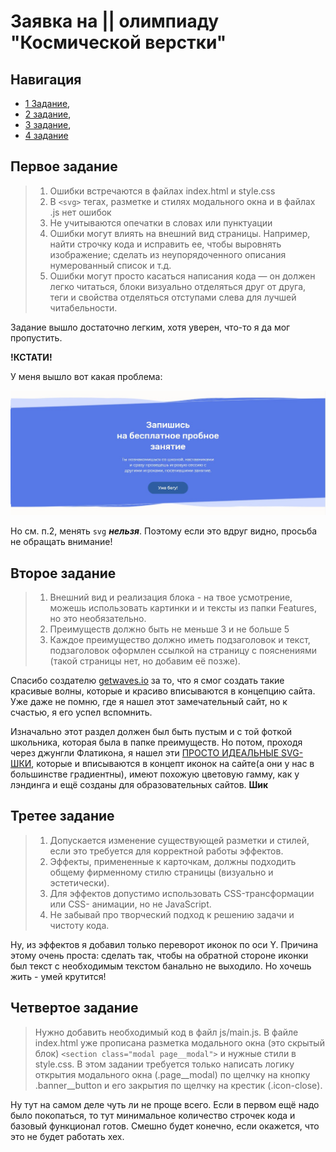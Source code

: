 # Заявка на || олимпиаду "Космической верстки"

## Навигация

* [1 Задание](#First),
* [2 задание](#Second),
* [3 задание](#Third),
* [4 задание](#Fourth)

## <a name="First"></a> Первое задание

>1. Ошибки встречаются в файлах index.html и style.css
>2. В ```<svg>``` тегах, разметке и стилях модального окна и в файлах .js нет ошибок
>3. Не учитываются опечатки в словах или пунктуации
>4. Ошибки могут влиять на внешний вид страницы. Например, найти строчку кода и исправить ее, чтобы выровнять изображение; сделать из неупорядоченного описания нумерованный список и т.д.
>5. Ошибки могут просто касаться написания кода — он должен легко читаться, блоки визуально отделяться друг от друга, теги и свойства отделяться отступами слева для лучшей читабельности.

Задание вышло достаточно легким, хотя уверен, что-то я да мог пропустить.


**!КСТАТИ!**

У меня вышло вот какая проблема:

![проблема](./img/Screenshot_1.jpg)

Но см. п.2, менять ```svg``` ***нельзя***. Поэтому если это вдруг видно, просьба не обращать внимание!

## <a name="Second"></a> Второе задание

>1. Внешний вид и реализация блока - на твое усмотрение, можешь использовать картинки и и тексты из папки Features, но это необязательно.
>2. Преимуществ должно быть не меньше 3 и не больше 5
>3. Каждое преимущество должно иметь подзаголовок и текст, подзаголовок оформлен ссылкой на страницу с пояснениями (такой страницы нет, но добавим её позже).

Спасибо создателю [getwaves.io](https://getwaves.io/) за то, что я смог создать такие красивые волны, которые и красиво вписываются в концепцию сайта. Уже даже не помню, где я нашел этот замечательный сайт, но к счастью, я его успел вспомнить.

Изначально этот раздел должен был быть пустым и с той фоткой школьника, которая была в папке преимуществ. Но потом, проходя через джунгли Флатикона, я нашел эти [ПРОСТО ИДЕАЛЬНЫЕ SVG-ШКИ](https://www.flaticon.com/ru/packs/education-624?k=1617807204658), которые и вписываются в концепт иконок на сайте(а они у нас в большинстве градиентны), имеют похожую цветовую гамму, как у лэндинга и ещё созданы для образовательных сайтов. __Шик__

## <a name="Third"></a> Третее задание

>1. Допускается изменение существующей разметки и стилей, если это требуется для корректной работы эффектов.
>2. Эффекты, примененные к карточкам, должны подходить общему фирменному стилю страницы (визуально и эстетически).
>3. Для эффектов допустимо использовать CSS-трансформации или CSS- анимации, но не JavaScript.
>4. Не забывай про творческий подход к решению задачи и чистоту кода.

Ну, из эффектов я добавил только переворот иконок по оси Y. Причина этому очень проста: сделать так, чтобы на обратной стороне иконки был текст с необходимым текстом банально не выходило. Но хочешь жить - умей крутится!

## <a name="Fourth"></a> Четвертое задание

>Нужно добавить необходимый код в файл js/main.js. В файле index.html уже прописана разметка модального окна (это скрытый блок) ```<section class="modal page__modal">``` и нужные стили в style.css. В этом задании требуется только написать логику открытия модального окна (.page__modal) по щелчку на кнопку .banner__button и его закрытия по щелчку на крестик (.icon-close). 

Ну тут на самом деле чуть ли не проще всего. Если в первом ещё надо было покопаться, то тут минимальное количество строчек кода и базовый функционал готов. Смешно будет конечно, если окажется, что это не будет работать хех.

